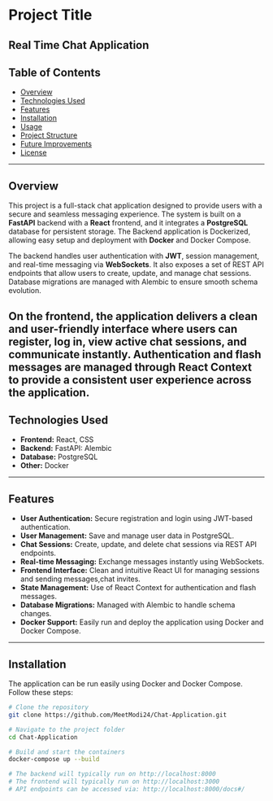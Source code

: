 # Project Title
Real Time Chat Application
---

## Table of Contents
- [Overview](#overview)  
- [Technologies Used](#technologies-used)  
- [Features](#features)  
- [Installation](#installation)  
- [Usage](#usage)  
- [Project Structure](#project-structure)  
- [Future Improvements](#future-improvements)  
- [License](#license)

---

## Overview
This project is a full-stack chat application designed to provide users with a secure and seamless messaging experience. The system is built on a **FastAPI** backend with a **React** frontend, and it integrates a **PostgreSQL** database for persistent storage. The Backend application is Dockerized, allowing easy setup and deployment with **Docker** and Docker Compose.

The backend handles user authentication with **JWT**, session management, and real-time messaging via **WebSockets**. It also exposes a set of REST API endpoints that allow users to create, update, and manage chat sessions. Database migrations are managed with Alembic to ensure smooth schema evolution.

On the frontend, the application delivers a clean and user-friendly interface where users can register, log in, view active chat sessions, and communicate instantly. Authentication and flash messages are managed through React Context to provide a consistent user experience across the application.
---

## Technologies Used

- **Frontend:** React, CSS  
- **Backend:** FastAPI: Alembic  
- **Database:** PostgreSQL  
- **Other:** Docker 

---

## Features

- **User Authentication:** Secure registration and login using JWT-based authentication.
- **User Management:** Save and manage user data in PostgreSQL.
- **Chat Sessions:** Create, update, and delete chat sessions via REST API endpoints.
- **Real-time Messaging:** Exchange messages instantly using WebSockets.
- **Frontend Interface:** Clean and intuitive React UI for managing sessions and sending messages,chat invites.
- **State Management:** Use of React Context for authentication and flash messages.
- **Database Migrations:** Managed with Alembic to handle schema changes.
- **Docker Support:** Easily run and deploy the application using Docker and Docker Compose.
---

## Installation

The application can be run easily using Docker and Docker Compose. Follow these steps:

```bash
# Clone the repository
git clone https://github.com/MeetModi24/Chat-Application.git

# Navigate to the project folder
cd Chat-Application

# Build and start the containers
docker-compose up --build

# The backend will typically run on http://localhost:8000
# The frontend will typically run on http://localhost:3000
# API endpoints can be accessed via: http://localhost:8000/docs#/